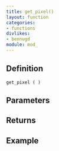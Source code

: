 ```yaml
---
title: get_pixel()
layout: function
categories:
- functions
divlikes:
- bennugd
module: mod_
---
```


## Definition

    get_pixel ( )

## Parameters

## Returns

## Example
